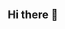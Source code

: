 ## Hi there 👋

<!--

**Here are some ideas to get you started:**

A small development organization made up of a tight-knit team of highly motivatid and dedicated members. We have a diverse range of projects, including web development, mobile app development, and software apps.
